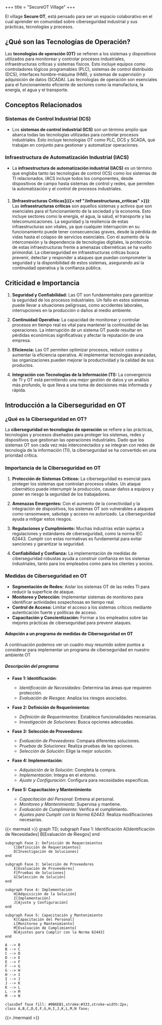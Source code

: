 +++
title = "SecureOT Village"
+++

El village **Secure OT**, está pensado para ser un espacio colaborativo en el cual aprender en comunidad sobre ciberseguridad industrial y sus prácticas, tecnologías y procesos.

## ¿Qué son las Tecnologías de Operación?
Las **tecnologías de operación (OT)** se refieren a los sistemas y dispositivos utilizados para monitorear y controlar procesos industriales, infraestructuras críticas y sistemas físicos. Esto incluye equipos como controladores lógicos programables (PLC), sistemas de control distribuido (DCS), interfaces hombre-máquina (HMI), y sistemas de supervisión y adquisición de datos (SCADA). Las tecnologías de operación son esenciales para el funcionamiento eficiente de sectores como la manufactura, la energía, el agua y el transporte.

## Conceptos Relacionados

### Sistemas de Control Industrial (ICS)
- Los **sistemas de control industrial (ICS)** son un término amplio que abarca todas las tecnologías utilizadas para controlar procesos industriales. Esto incluye tecnologías OT como PLC, DCS y SCADA, que trabajan en conjunto para gestionar y automatizar operaciones.

### Infraestructura de Automatización Industrial (IACS)
- La **infraestructura de automatización industrial (IACS)** es un término que engloba tanto las tecnologías de control (ICS) como los sistemas de TI relacionados. IACS incluye todos los componentes, desde dispositivos de campo hasta sistemas de control y redes, que permiten la automatización y el control de procesos industriales.

### 

1. **[Infraestructuras Críticas]({{< ref "/infraestructuras_criticas" >}})**: 
Las **infraestructuras críticas** son aquellos sistemas y activos que son esenciales para el funcionamiento de la sociedad y la economía. Esto incluye sectores como la energía, el agua, la salud, el transporte y las telecomunicaciones. La seguridad y la resiliencia de estas infraestructuras son vitales, ya que cualquier interrupción en su funcionamiento puede tener consecuencias graves, desde la pérdida de vidas hasta el colapso de servicios esenciales. Con el aumento de la interconexión y la dependencia de tecnologías digitales, la protección de estas infraestructuras frente a amenazas cibernéticas se ha vuelto primordial. La ciberseguridad en infraestructuras críticas busca prevenir, detectar y responder a ataques que puedan comprometer la seguridad y la disponibilidad de estos sistemas, asegurando así la continuidad operativa y la confianza pública.


## Criticidad e Importancia
1. **Seguridad y Confiabilidad:** Las OT son fundamentales para garantizar la seguridad de los procesos industriales. Un fallo en estos sistemas puede llevar a situaciones peligrosas, como accidentes laborales, interrupciones en la producción o daños al medio ambiente.
  
2. **Continuidad Operativa:** La capacidad de monitorear y controlar procesos en tiempo real es vital para mantener la continuidad de las operaciones. La interrupción de un sistema OT puede resultar en pérdidas económicas significativas y afectar la reputación de una empresa.
  
3. **Eficiencia:** Las OT permiten optimizar procesos, reducir costos y aumentar la eficiencia operativa. Al implementar tecnologías avanzadas, las organizaciones pueden mejorar la productividad y la calidad de sus productos.

4. **Integración con Tecnologías de la Información (TI):** La convergencia de TI y OT está permitiendo una mejor gestión de datos y un análisis más profundo, lo que lleva a una toma de decisiones más informada y rápida.

## Introducción a la Ciberseguridad en OT

### ¿Qué es la Ciberseguridad en OT?
La **ciberseguridad en tecnologías de operación** se refiere a las prácticas, tecnologías y procesos diseñados para proteger los sistemas, redes y dispositivos que gestionan las operaciones industriales. Dado que los sistemas OT son cada vez más interconectados y se integran con redes de tecnología de la información (TI), la ciberseguridad se ha convertido en una prioridad crítica.

### Importancia de la Ciberseguridad en OT
1. **Protección de Sistemas Críticos:** La ciberseguridad es esencial para proteger los sistemas que controlan procesos vitales. Un ataque cibernético puede interrumpir la producción, causar daños a equipos y poner en riesgo la seguridad de los trabajadores.

2. **Amenazas Emergentes:** Con el aumento de la conectividad y la integración de dispositivos, los sistemas OT son vulnerables a ataques como ransomware, sabotaje y acceso no autorizado. La ciberseguridad ayuda a mitigar estos riesgos.

3. **Regulaciones y Cumplimiento:** Muchas industrias están sujetas a regulaciones y estándares de ciberseguridad, como la norma IEC 62443. Cumplir con estas normativas es fundamental para evitar sanciones y garantizar la seguridad.

4. **Confiabilidad y Confianza:** La implementación de medidas de ciberseguridad robustas ayuda a construir confianza en los sistemas industriales, tanto para los empleados como para los clientes y socios.

### Medidas de Ciberseguridad en OT
- **Segmentación de Redes:** Aislar los sistemas OT de las redes TI para reducir la superficie de ataque.
- **Monitoreo y Detección:** Implementar sistemas de monitoreo para identificar actividades sospechosas en tiempo real.
- **Control de Acceso:** Limitar el acceso a los sistemas críticos mediante autenticación fuerte y políticas de acceso.
- **Capacitación y Concientización:** Formar a los empleados sobre las mejores prácticas de ciberseguridad para prevenir ataques.

#### Adopción a un programa de medidas de Ciberseguridad en OT

A continuación podemos ver un cuadro muy resumido sobre puntos a considerar para implementar un programa de ciberseguridad en nuestro ambiente OT

##### Descripción del programa


- **Fase 1: Identificación**: 
  - *Identificación de Necesidades*: Determina las áreas que requieren protección.
  - *Evaluación de Riesgos*: Analiza los riesgos asociados.

- **Fase 2: Definición de Requerimientos**:
  - *Definición de Requerimientos*: Establece funcionalidades necesarias.
  - *Investigación de Soluciones*: Busca opciones adecuadas.

- **Fase 3: Selección de Proveedores**:
  - *Evaluación de Proveedores*: Compara diferentes soluciones.
  - *Pruebas de Soluciones*: Realiza pruebas de las opciones.
  - *Selección de Solución*: Elige la mejor solución.

- **Fase 4: Implementación**:
  - *Adquisición de la Solución*: Completa la compra.
  - *Implementación*: Integra en el entorno.
  - *Ajuste y Configuración*: Configura para necesidades específicas.

- **Fase 5: Capacitación y Mantenimiento**:
  - *Capacitación del Personal*: Entrena al personal.
  - *Monitoreo y Mantenimiento*: Supervisa y mantiene.
  - *Evaluación de Cumplimiento*: Verifica el cumplimiento.
  - *Ajustes para Cumplir con la Norma 62443*: Realiza modificaciones necesarias.


{{< mermaid >}}
graph TD;
    subgraph Fase 1: Identificación
        A[Identificación de Necesidades]
        B[Evaluación de Riesgos]
    end

    subgraph Fase 2: Definición de Requerimientos
        C[Definición de Requerimientos]
        D[Investigación de Soluciones]
    end

    subgraph Fase 3: Selección de Proveedores
        E[Evaluación de Proveedores]
        F[Pruebas de Soluciones]
        G[Selección de Solución]
    end

    subgraph Fase 4: Implementación
        H[Adquisición de la Solución]
        I[Implementación]
        J[Ajuste y Configuración]
    end

    subgraph Fase 5: Capacitación y Mantenimiento
        K[Capacitación del Personal]
        L[Monitoreo y Mantenimiento]
        M[Evaluación de Cumplimiento]
        N[Ajustes para Cumplir con la Norma 62443]
    end

    A --> B
    B --> C
    C --> D
    D --> E
    E --> F
    F --> G
    G --> H
    H --> I
    I --> J
    J --> K
    K --> L
    L --> M
    M --> N

    classDef fase fill: #0B6EB1,stroke:#333,stroke-width:2px;
    class A,B,C,D,E,F,G,H,I,J,K,L,M,N fase;
{{< /mermaid >}}
